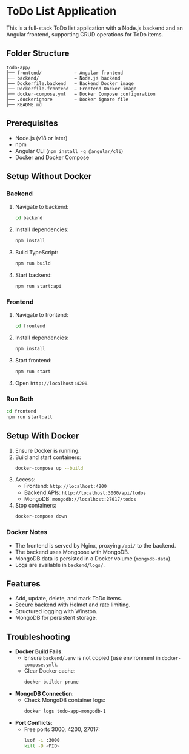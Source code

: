 # ToDo List Application

This is a full-stack ToDo list application with a Node.js backend and an Angular frontend, supporting CRUD operations for ToDo items.

## Folder Structure

```
todo-app/
├── frontend/            ← Angular frontend
├── backend/             ← Node.js backend
├── Dockerfile.backend   ← Backend Docker image
├── Dockerfile.frontend  ← Frontend Docker image
├── docker-compose.yml   ← Docker Compose configuration
├── .dockerignore        ← Docker ignore file
├── README.md
```

## Prerequisites

- Node.js (v18 or later)
- npm
- Angular CLI (`npm install -g @angular/cli`)
- Docker and Docker Compose

## Setup Without Docker

### Backend
1. Navigate to backend:
   ```bash
   cd backend
   ```
2. Install dependencies:
   ```bash
   npm install
   ```
3. Build TypeScript:
   ```bash
   npm run build
   ```
4. Start backend:
   ```bash
   npm run start:api
   ```

### Frontend
1. Navigate to frontend:
   ```bash
   cd frontend
   ```
2. Install dependencies:
   ```bash
   npm install
   ```
3. Start frontend:
   ```bash
   npm run start
   ```
4. Open `http://localhost:4200`.

### Run Both
```bash
cd frontend
npm run start:all
```

## Setup With Docker
1. Ensure Docker is running.
2. Build and start containers:
   ```bash
   docker-compose up --build
   ```
3. Access:
   - Frontend: `http://localhost:4200`
   - Backend APIs: `http://localhost:3000/api/todos`
   - MongoDB: `mongodb://localhost:27017/todos`
4. Stop containers:
   ```bash
   docker-compose down
   ```

### Docker Notes
- The frontend is served by Nginx, proxying `/api/` to the backend.
- The backend uses Mongoose with MongoDB.
- MongoDB data is persisted in a Docker volume (`mongodb-data`).
- Logs are available in `backend/logs/`.

## Features
- Add, update, delete, and mark ToDo items.
- Secure backend with Helmet and rate limiting.
- Structured logging with Winston.
- MongoDB for persistent storage.

## Troubleshooting
- **Docker Build Fails**:
  - Ensure `backend/.env` is not copied (use environment in `docker-compose.yml`).
  - Clear Docker cache:
    ```bash
    docker builder prune
    ```
- **MongoDB Connection**:
  - Check MongoDB container logs:
    ```bash
    docker logs todo-app-mongodb-1
    ```
- **Port Conflicts**:
  - Free ports 3000, 4200, 27017:
    ```bash
    lsof -i :3000
    kill -9 <PID>
    ```